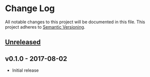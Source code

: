 # Change Log

All notable changes to this project will be documented in this file.
This project adheres to [Semantic Versioning](http://semver.org/).

## [Unreleased]

## v0.1.0 - 2017-08-02

- Initial release

[Unreleased]: https://github.com/japaric/stm32f103xx/compare/v0.1.0...HEAD
